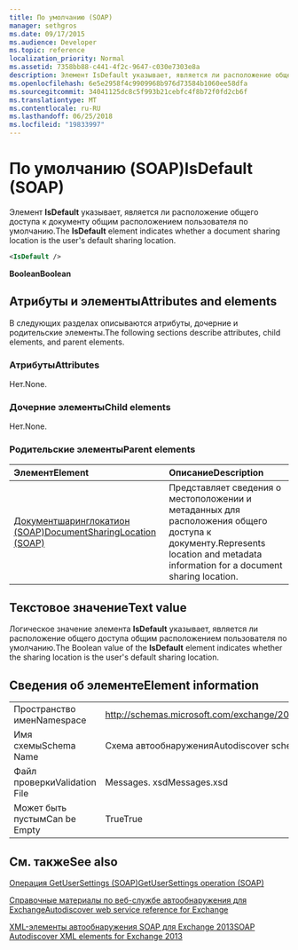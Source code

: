 ```yaml
---
title: По умолчанию (SOAP)
manager: sethgros
ms.date: 09/17/2015
ms.audience: Developer
ms.topic: reference
localization_priority: Normal
ms.assetid: 7358bb88-c441-4f2c-9647-c030e7303e8a
description: Элемент IsDefault указывает, является ли расположение общего доступа к документу общим расположением пользователя по умолчанию.
ms.openlocfilehash: 6e5e2958f4c9909968b976d73584b1060ee58dfa
ms.sourcegitcommit: 34041125dc8c5f993b21cebfc4f8b72f0fd2cb6f
ms.translationtype: MT
ms.contentlocale: ru-RU
ms.lasthandoff: 06/25/2018
ms.locfileid: "19833997"
---
```

# <a name="isdefault-soap"></a><span data-ttu-id="6d6fd-103">По умолчанию (SOAP)</span><span class="sxs-lookup"><span data-stu-id="6d6fd-103">IsDefault (SOAP)</span></span>

<span data-ttu-id="6d6fd-104">Элемент **IsDefault** указывает, является ли расположение общего доступа к документу общим расположением пользователя по умолчанию.</span><span class="sxs-lookup"><span data-stu-id="6d6fd-104">The **IsDefault** element indicates whether a document sharing location is the user's default sharing location.</span></span> 
  
```XML
<IsDefault /> 
```

 <span data-ttu-id="6d6fd-105">**Boolean**</span><span class="sxs-lookup"><span data-stu-id="6d6fd-105">**Boolean**</span></span>
## <a name="attributes-and-elements"></a><span data-ttu-id="6d6fd-106">Атрибуты и элементы</span><span class="sxs-lookup"><span data-stu-id="6d6fd-106">Attributes and elements</span></span>

<span data-ttu-id="6d6fd-107">В следующих разделах описываются атрибуты, дочерние и родительские элементы.</span><span class="sxs-lookup"><span data-stu-id="6d6fd-107">The following sections describe attributes, child elements, and parent elements.</span></span>
  
### <a name="attributes"></a><span data-ttu-id="6d6fd-108">Атрибуты</span><span class="sxs-lookup"><span data-stu-id="6d6fd-108">Attributes</span></span>

<span data-ttu-id="6d6fd-109">Нет.</span><span class="sxs-lookup"><span data-stu-id="6d6fd-109">None.</span></span>
  
### <a name="child-elements"></a><span data-ttu-id="6d6fd-110">Дочерние элементы</span><span class="sxs-lookup"><span data-stu-id="6d6fd-110">Child elements</span></span>

<span data-ttu-id="6d6fd-111">Нет.</span><span class="sxs-lookup"><span data-stu-id="6d6fd-111">None.</span></span>
  
### <a name="parent-elements"></a><span data-ttu-id="6d6fd-112">Родительские элементы</span><span class="sxs-lookup"><span data-stu-id="6d6fd-112">Parent elements</span></span>

|<span data-ttu-id="6d6fd-113">**Элемент**</span><span class="sxs-lookup"><span data-stu-id="6d6fd-113">**Element**</span></span>|<span data-ttu-id="6d6fd-114">**Описание**</span><span class="sxs-lookup"><span data-stu-id="6d6fd-114">**Description**</span></span>|
|:-----|:-----|
|[<span data-ttu-id="6d6fd-115">Документшаринглокатион (SOAP)</span><span class="sxs-lookup"><span data-stu-id="6d6fd-115">DocumentSharingLocation (SOAP)</span></span>](documentsharinglocation-soap.md) <br/> |<span data-ttu-id="6d6fd-116">Представляет сведения о местоположении и метаданных для расположения общего доступа к документу.</span><span class="sxs-lookup"><span data-stu-id="6d6fd-116">Represents location and metadata information for a document sharing location.</span></span>  <br/> |
   
## <a name="text-value"></a><span data-ttu-id="6d6fd-117">Текстовое значение</span><span class="sxs-lookup"><span data-stu-id="6d6fd-117">Text value</span></span>

<span data-ttu-id="6d6fd-118">Логическое значение элемента **IsDefault** указывает, является ли расположение общего доступа общим расположением пользователя по умолчанию.</span><span class="sxs-lookup"><span data-stu-id="6d6fd-118">The Boolean value of the **IsDefault** element indicates whether the sharing location is the user's default sharing location.</span></span> 
  
## <a name="element-information"></a><span data-ttu-id="6d6fd-119">Сведения об элементе</span><span class="sxs-lookup"><span data-stu-id="6d6fd-119">Element information</span></span>

|||
|:-----|:-----|
|<span data-ttu-id="6d6fd-120">Пространство имен</span><span class="sxs-lookup"><span data-stu-id="6d6fd-120">Namespace</span></span>  <br/> |http://schemas.microsoft.com/exchange/2010/Autodiscover  <br/> |
|<span data-ttu-id="6d6fd-121">Имя схемы</span><span class="sxs-lookup"><span data-stu-id="6d6fd-121">Schema Name</span></span>  <br/> |<span data-ttu-id="6d6fd-122">Схема автообнаружения</span><span class="sxs-lookup"><span data-stu-id="6d6fd-122">Autodiscover schema</span></span>  <br/> |
|<span data-ttu-id="6d6fd-123">Файл проверки</span><span class="sxs-lookup"><span data-stu-id="6d6fd-123">Validation File</span></span>  <br/> |<span data-ttu-id="6d6fd-124">Messages. xsd</span><span class="sxs-lookup"><span data-stu-id="6d6fd-124">Messages.xsd</span></span>  <br/> |
|<span data-ttu-id="6d6fd-125">Может быть пустым</span><span class="sxs-lookup"><span data-stu-id="6d6fd-125">Can be Empty</span></span>  <br/> |<span data-ttu-id="6d6fd-126">True</span><span class="sxs-lookup"><span data-stu-id="6d6fd-126">True</span></span>  <br/> |
   
## <a name="see-also"></a><span data-ttu-id="6d6fd-127">См. также</span><span class="sxs-lookup"><span data-stu-id="6d6fd-127">See also</span></span>



[<span data-ttu-id="6d6fd-128">Операция GetUserSettings (SOAP)</span><span class="sxs-lookup"><span data-stu-id="6d6fd-128">GetUserSettings operation (SOAP)</span></span>](getusersettings-operation-soap.md)


[<span data-ttu-id="6d6fd-129">Справочные материалы по веб-службе автообнаружения для Exchange</span><span class="sxs-lookup"><span data-stu-id="6d6fd-129">Autodiscover web service reference for Exchange</span></span>](autodiscover-web-service-reference-for-exchange.md)
  
[<span data-ttu-id="6d6fd-130">XML-элементы автообнаружения SOAP для Exchange 2013</span><span class="sxs-lookup"><span data-stu-id="6d6fd-130">SOAP Autodiscover XML elements for Exchange 2013</span></span>](soap-autodiscover-xml-elements-for-exchange-2013.md)

